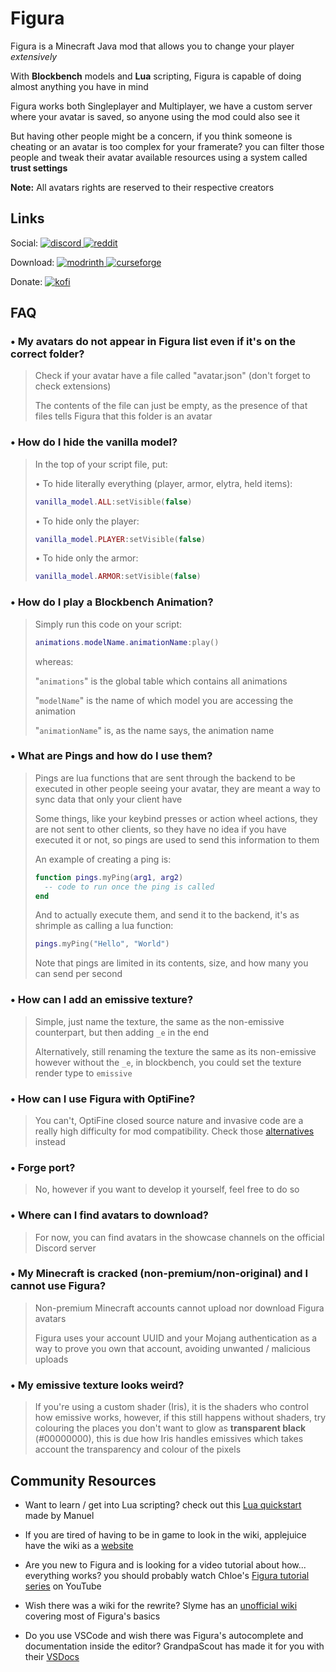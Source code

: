 # Figura

Figura is a Minecraft Java mod that allows you to change your player _extensively_

With **Blockbench** models and **Lua** scripting, Figura is capable of doing almost anything you have in mind

Figura works both Singleplayer and Multiplayer, we have a custom server where your avatar is saved, so anyone using the mod could also see it

But having other people might be a concern, if you think someone is cheating or an avatar is too complex for your framerate?
you can filter those people and tweak their avatar available resources using a system called **trust settings**

**Note:** All avatars rights are reserved to their respective creators

## Links
[discord]: https://discord.com/api/guilds/125227483518861312/widget.png
[reddit]: https://img.shields.io/badge/Reddit-ff4500?logo=reddit&logoColor=ffffff&labelColor=ff4500
[modrinth]: https://img.shields.io/badge/Modrinth-1bd96a?logo=modrinth&logoColor=ffffff&labelColor=1bd96a
[curseforge]: https://img.shields.io/badge/CurseForge-f16436?logo=curseforge&logoColor=ffffff&labelColor=f16436
[kofi]: https://img.shields.io/badge/Ko--fi-00b9fe?logo=kofi&logoColor=ffffff&labelColor=00b9fe

Social:
[ ![discord][] ](https://discord.gg/ekHGHcH8Af)
[ ![reddit][] ](https://www.reddit.com/r/Figura)

Download:
[ ![modrinth] ](https://modrinth.com/mod/figura)
[ ![curseforge][] ](https://curseforge.com/minecraft/mc-mods/figura)

Donate:
[ ![kofi][] ](https://ko-fi.com/francy_chan)

## FAQ

### • My avatars do not appear in Figura list even if it's on the correct folder?
> Check if your avatar have a file called "avatar.json" (don't forget to check extensions)
> 
> The contents of the file can just be empty, as the presence of that files tells Figura that this folder is an avatar

### • How do I hide the vanilla model?
> In the top of your script file, put:
>
> • To hide literally everything (player, armor, elytra, held items):
> ```lua
> vanilla_model.ALL:setVisible(false)
> ```
>
> • To hide only the player:
> ```lua
> vanilla_model.PLAYER:setVisible(false)
> ```
>
> • To hide only the armor:
> ```lua
> vanilla_model.ARMOR:setVisible(false)
> ```

### • How do I play a Blockbench Animation?
> Simply run this code on your script:
> ```lua
> animations.modelName.animationName:play()
> ```
> whereas:
> 
> "`animations`" is the global table which contains all animations
> 
> "`modelName`" is the name of which model you are accessing the animation
> 
> "`animationName`" is, as the name says, the animation name

### • What are Pings and how do I use them?
> Pings are lua functions that are sent through the backend to be executed in other people seeing your avatar, they are meant a way to sync data that only your client have
> 
> Some things, like your keybind presses or action wheel actions, they are not sent to other clients, so they have no idea if you have executed it or not, so pings are used to send this information to them
> 
> An example of creating a ping is:
> ```lua
> function pings.myPing(arg1, arg2)
>   -- code to run once the ping is called
> end
> ```
> And to actually execute them, and send it to the backend, it's as shrimple as calling a lua function:
> ```lua
> pings.myPing("Hello", "World")
> ```
> Note that pings are limited in its contents, size, and how many you can send per second

### • How can I add an emissive texture?
> Simple, just name the texture, the same as the non-emissive counterpart, but then adding `_e` in the end
> 
> Alternatively, still renaming the texture the same as its non-emissive however without the `_e`, in blockbench, you could set the texture render type to `emissive`

### • How can I use Figura with OptiFine?
> You can't, OptiFine closed source nature and invasive code are a really high difficulty for mod compatibility. Check those [alternatives](https://lambdaurora.dev/optifine_alternatives/) instead

### • Forge port?
> No, however if you want to develop it yourself, feel free to do so

### • Where can I find avatars to download?
> For now, you can find avatars in the showcase channels on the official Discord server

### • My Minecraft is cracked (non-premium/non-original) and I cannot use Figura?
> Non-premium Minecraft accounts cannot upload nor download Figura avatars
> 
> Figura uses your account UUID and your Mojang authentication as a way to prove you own that account, avoiding unwanted / malicious uploads

### • My emissive texture looks weird?
> If you're using a custom shader (Iris), it is the shaders who control how emissive works, however, if this still happens without shaders, try colouring the places you don't want to glow as **transparent black** (#00000000), this is due how Iris handles emissives which takes account the transparency and colour of the pixels

## Community Resources

* Want to learn / get into Lua scripting?
  check out this [Lua quickstart](https://manuel-3.github.io/lua-quickstart) made by Manuel


* If you are tired of having to be in game to look in the wiki, 
  applejuice have the wiki as a [website](https://applejuiceyy.github.io/figs/)


* Are you new to Figura and is looking for a video tutorial about how... everything works?
  you should probably watch Chloe's [Figura tutorial series](https://www.youtube.com/playlist?list=PLNz7v2g2SFA8lOQUDS4z4-gIDLi_dWAhl) on YouTube


* Wish there was a wiki for the rewrite?
  Slyme has an [unofficial wiki](https://github.com/Slymeball/figura-wiki/wiki) covering most of Figura's basics


* Do you use VSCode and wish there was Figura's autocomplete and documentation inside the editor?
  GrandpaScout has made it for you with their [VSDocs](https://github.com/GrandpaScout/FiguraRewriteVSDocs/wiki)
